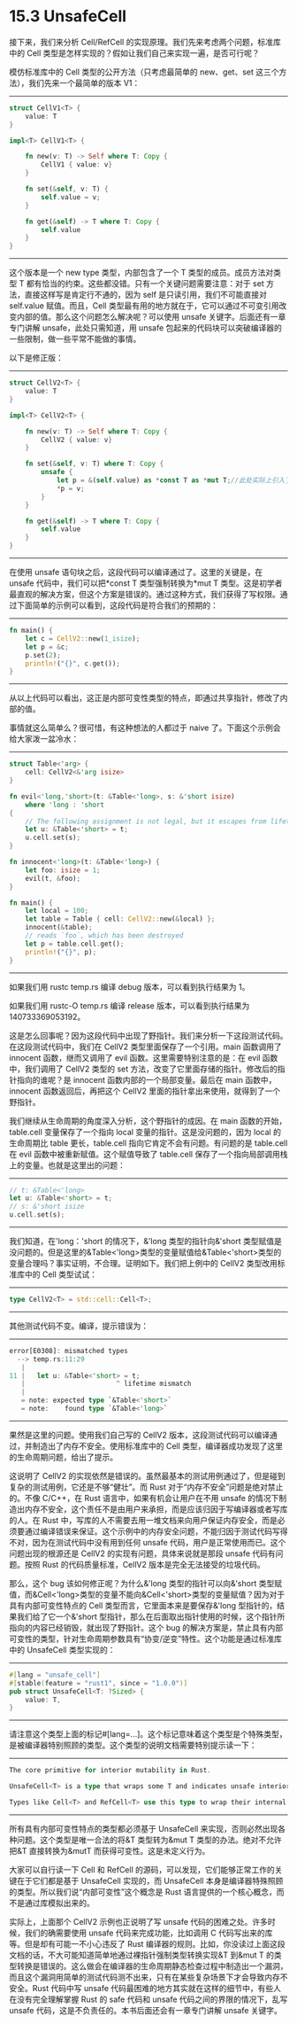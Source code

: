 # 15.3 UnsafeCell

接下来，我们来分析 Cell/RefCell 的实现原理。我们先来考虑两个问题，标准库中的 Cell 类型是怎样实现的？假如让我们自己来实现一遍，是否可行呢？

模仿标准库中的 Cell 类型的公开方法（只考虑最简单的 new、get、set 这三个方法），我们先来一个最简单的版本 V1：

---

```rust
struct CellV1<T> {
    value: T
}

impl<T> CellV1<T> {

    fn new(v: T) -> Self where T: Copy {
        CellV1 { value: v}
    }

    fn set(&self, v: T) {
        self.value = v;
    }

    fn get(&self) -> T where T: Copy {
        self.value
    }
}
```

---

这个版本是一个 new type 类型，内部包含了一个 T 类型的成员。成员方法对类型 T 都有恰当的约束。这些都没错。只有一个关键问题需要注意：对于 set 方法，直接这样写是肯定行不通的，因为 self 是只读引用，我们不可能直接对 self.value 赋值。而且，Cell 类型最有用的地方就在于，它可以通过不可变引用改变内部的值。那么这个问题怎么解决呢？可以使用 unsafe 关键字。后面还有一章专门讲解 unsafe，此处只需知道，用 unsafe 包起来的代码块可以突破编译器的一些限制，做一些平常不能做的事情。

以下是修正版：

---

```rust
struct CellV2<T> {
    value: T
}

impl<T> CellV2<T> {

    fn new(v: T) -> Self where T: Copy {
        CellV2 { value: v}
    }

    fn set(&self, v: T) where T: Copy {
        unsafe {
            let p = &(self.value) as *const T as *mut T;//此处实际上引入了未定义行为
            *p = v;
        }
    }

    fn get(&self) -> T where T: Copy {
        self.value
    }
}
```

---

在使用 unsafe 语句块之后，这段代码可以编译通过了。这里的关键是，在 unsafe 代码中，我们可以把\*const T 类型强制转换为\*mut T 类型。这是初学者最直观的解决方案，但这个方案是错误的。通过这种方式，我们获得了写权限。通过下面简单的示例可以看到，这段代码是符合我们的预期的：

---

```rust
fn main() {
    let c = CellV2::new(1_isize);
    let p = &c;
    p.set(2);
    println!("{}", c.get());
}
```

---

从以上代码可以看出，这正是内部可变性类型的特点，即通过共享指针，修改了内部的值。

事情就这么简单么？很可惜，有这种想法的人都过于 naive 了。下面这个示例会给大家泼一盆冷水：

---

```rust
struct Table<'arg> {
    cell: CellV2<&'arg isize>
}

fn evil<'long,'short>(t: &Table<'long>, s: &'short isize)
    where 'long : 'short
{
    // The following assignment is not legal, but it escapes from lifetime checking
    let u: &Table<'short> = t;
    u.cell.set(s);
}

fn innocent<'long>(t: &Table<'long>) {
    let foo: isize = 1;
    evil(t, &foo);
}

fn main() {
    let local = 100;
    let table = Table { cell: CellV2::new(&local) };
    innocent(&table);
    // reads `foo`, which has been destroyed
    let p = table.cell.get();
    println!("{}", p);
}
```

---

如果我们用 rustc temp.rs 编译 debug 版本，可以看到执行结果为 1。

如果我们用 rustc-O temp.rs 编译 release 版本，可以看到执行结果为 140733369053192。

这是怎么回事呢？因为这段代码中出现了野指针。我们来分析一下这段测试代码。在这段测试代码中，我们在 CellV2 类型里面保存了一个引用。main 函数调用了 innocent 函数，继而又调用了 evil 函数。这里需要特别注意的是：在 evil 函数中，我们调用了 CellV2 类型的 set 方法，改变了它里面存储的指针。修改后的指针指向的谁呢？是 innocent 函数内部的一个局部变量。最后在 main 函数中，innocent 函数返回后，再把这个 CellV2 里面的指针拿出来使用，就得到了一个野指针。

我们继续从生命周期的角度深入分析，这个野指针的成因。在 main 函数的开始，table.cell 变量保存了一个指向 local 变量的指针。这是没问题的，因为 local 的生命周期比 table 更长，table.cell 指向它肯定不会有问题。有问题的是 table.cell 在 evil 函数中被重新赋值。这个赋值导致了 table.cell 保存了一个指向局部调用栈上的变量。也就是这里出的问题：

---

```rust
// t: &Table<'long>
let u: &Table<'short> = t;
// s: &'short isize
u.cell.set(s);
```

---

我们知道，在'long：'short 的情况下，&'long 类型的指针向&'short 类型赋值是没问题的。但是这里的&Table<'long>类型的变量赋值给&Table<'short>类型的变量合理吗？事实证明，不合理。证明如下。我们把上例中的 CellV2 类型改用标准库中的 Cell 类型试试：

---

```rust
type CellV2<T> = std::cell::Cell<T>;
```

---

其他测试代码不变。编译，提示错误为：

---

```rust
error[E0308]: mismatched types
  --> temp.rs:11:29
   |
11 |   let u: &Table<'short> = t;
   |                       ^ lifetime mismatch
   |
   = note: expected type `&Table<'short>`
   = note:    found type `&Table<'long>`
```

---

果然是这里的问题。使用我们自己写的 CellV2 版本，这段测试代码可以编译通过，并制造出了内存不安全。使用标准库中的 Cell 类型，编译器成功发现了这里的生命周期问题，给出了提示。

这说明了 CellV2 的实现依然是错误的。虽然最基本的测试用例通过了，但是碰到复杂的测试用例，它还是不够“健壮”。而 Rust 对于“内存不安全”问题是绝对禁止的。不像 C/C++，在 Rust 语言中，如果有机会让用户在不用 unsafe 的情况下制造出内存不安全，这个责任不是由用户来承担，而是应该归因于写编译器或者写库的人。在 Rust 中，写库的人不需要去用一堆文档来向用户保证内存安全，而是必须要通过编译错误来保证。这个示例中的内存安全问题，不能归因于测试代码写得不对，因为在测试代码中没有用到任何 unsafe 代码，用户是正常使用而已。这个问题出现的根源还是 CellV2 的实现有问题，具体来说就是那段 unsafe 代码有问题。按照 Rust 的代码质量标准，CellV2 版本是完全无法接受的垃圾代码。

那么，这个 bug 该如何修正呢？为什么&'long 类型的指针可以向&'short 类型赋值，而&Cell<'long>类型的变量不能向&Cell<'short>类型的变量赋值？因为对于具有内部可变性特点的 Cell 类型而言，它里面本来是要保存&'long 型指针的，结果我们给了它一个&'short 型指针，那么在后面取出指针使用的时候，这个指针所指向的内容已经销毁，就出现了野指针。这个 bug 的解决方案是，禁止具有内部可变性的类型，针对生命周期参数具有“协变/逆变”特性。这个功能是通过标准库中的 UnsafeCell 类型实现的：

---

```rust
#[lang = "unsafe_cell"]
#[stable(feature = "rust1", since = "1.0.0")]
pub struct UnsafeCell<T: ?Sized> {
    value: T,
}
```

---

请注意这个类型上面的标记#\[lang=...\]。这个标记意味着这个类型是个特殊类型，是被编译器特别照顾的类型。这个类型的说明文档需要特别提示读一下：

---

```rust
The core primitive for interior mutability in Rust.

UnsafeCell<T> is a type that wraps some T and indicates unsafe interior operations on the wrapped type. Types with an UnsafeCell<T> field are considered to have an 'unsafe interior'. The UnsafeCell<T> type is the only legal way to obtain aliasable data that is considered mutable. In general, transmuting an &T type into an &mut T is considered undefined behavior.

Types like Cell<T> and RefCell<T> use this type to wrap their internal data.
```

---

所有具有内部可变性特点的类型都必须基于 UnsafeCell 来实现，否则必然出现各种问题。这个类型是唯一合法的将&T 类型转为&mut T 类型的办法。绝对不允许把&T 直接转换为&mutT 而获得可变性。这是未定义行为。

大家可以自行读一下 Cell 和 RefCell 的源码，可以发现，它们能够正常工作的关键在于它们都是基于 UnsafeCell 实现的，而 UnsafeCell 本身是编译器特殊照顾的类型。所以我们说“内部可变性”这个概念是 Rust 语言提供的一个核心概念，而不是通过库模拟出来的。

实际上，上面那个 CellV2 示例也正说明了写 unsafe 代码的困难之处。许多时候，我们的确需要使用 unsafe 代码来完成功能，比如调用 C 代码写出来的库等。但是却有可能一不小心违反了 Rust 编译器的规则。比如，你没读过上面这段文档的话，不大可能知道简单地通过裸指针强制类型转换实现&T 到&mut T 的类型转换是错误的。这么做会在编译器的生命周期静态检查过程中制造出一个漏洞，而且这个漏洞用简单的测试代码测不出来，只有在某些复杂场景下才会导致内存不安全。Rust 代码中写 unsafe 代码最困难的地方其实就在这样的细节中，有些人在没有完全理解掌握 Rust 的 safe 代码和 unsafe 代码之间的界限的情况下，乱写 unsafe 代码，这是不负责任的。本书后面还会有一章专门讲解 unsafe 关键字。
